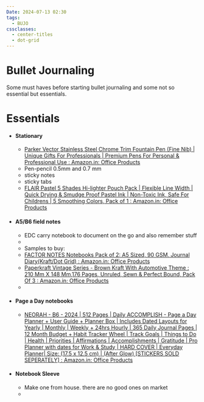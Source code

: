 ```yaml
---
Date: 2024-07-13 02:30
tags:
  - BUJO
cssclasses:
  - center-titles
  - dot-grid
---
```

# Bullet Journaling

Some must haves before starting bullet journaling and some not so essential but essentials.

# Essentials

- #### Stationary
	- [Parker Vector Stainless Steel Chrome Trim Fountain Pen (Fine Nib) | Unique Gifts For Professionals | Premium Pens For Personal & Professional Use : Amazon.in: Office Products](https://www.amazon.in/Parker-Vector-Fountain-Stainless-Steel/dp/B00LM4SJWO/ref=sr_1_10?crid=3JEF1HBHP6YT3&dib=eyJ2IjoiMSJ9.PQjADnI-lYLsYDDBIX9cOcPKYR20qlmPqo3FtsWsuC8kj-0eLRZHg6NIJ3BD6rIeQApLO1lxOEgrb__76pjW8q5r4qZUdNmzGCXvs4fHXWxKYPJMQiQ_0VfvFPb32bKB5fIlelFJypWBOvbPn_njyGSbVQx9VLtjtfzsiY6bRiJS_liAKDv03wwZNrT6pTphJ31K5t8kgL-GcqASc8O29L_W5k8NVpS8w_rAYAsvp8BkXEHSKt4G8tZwEHK33qdWB0oMNMvNI5oVLZc1B3WEIw5QW8s6NEMik-rKFsUyOSE.2PApqeWA2kt6x0O8fiTKO-1Ipzm_yYVNNp4gVWLslO4&dib_tag=se&keywords=fountain%2Bpen&qid=1720820145&sprefix=fountain%2Bpe%2Caps%2C294&sr=8-10&th=1)
	- Pen-pencil 0.5mm and 0.7 mm
	- sticky notes
	- sticky tabs
	- [FLAIR Pastel 5 Shades Hi-lighter Pouch Pack | Flexible Line Width | Quick Drying & Smudge Proof Pastel Ink | Non-Toxic Ink, Safe For Childrens | 5 Smoothing Colors, Pack of 1 : Amazon.in: Office Products](https://www.amazon.in/FLAIR-Hi-lighter-Non-Toxic-Childrens-Smoothing/dp/B0C7NTPCWQ/ref=sr_1_5?crid=FT3HD0ETLOP3&dib=eyJ2IjoiMSJ9.yG1Qk-2FBKtFU2gIwXwh2GhAFmuZaCYjnOmQyFr2aVGaC-9u0yj9IkUwT9k0bXSxTtLTZWI_053FtkyLEevoUuRJr4uWOx6in84Z_CrKOc47gO7AQDmWPJly7bPwoWsXdm_yv50ZP1RWlE9aUCEoxEU3l3RUq1mAifGLVuQFgv580yxiMIchZA1XJofDMhEiZWeGBczxcMwCDFO2Ctihi8uTBcz1r1AdFW-Z9u4DZYQGEcGTybWjKfv_AY2WLQqMMEnscai2cRbZv9Go_MSE_92-ZEvALTZSuqluA2IS_Yc.-q0CqJ3T4gDPioNO91GZrj60K9az8TE59eQCYHpFXIo&dib_tag=se&keywords=highlighter+pen&qid=1720820057&sprefix=highlighter+pen%2Caps%2C284&sr=8-5)


- #### A5/B6 field notes
	- EDC carry notebook to document on the go and also remember stuff
	- 
	- Samples to buy: 
	- [FACTOR NOTES Notebooks Pack of 2: A5 Sized, 90 GSM, Journal Diary(Kraft/Dot Grid) : Amazon.in: Office Products](https://www.amazon.in/FACTOR-NOTES-Notebooks-Pack-Journal/dp/B0819ZRXV3/ref=sr_1_7?crid=2Y8RZZC7D2CFN&dib=eyJ2IjoiMSJ9.QmVFZC0rbu8brp-3Zdg2r9bhYUEMQ6GWvE4NpKUXuaLlrG3112cf6XDAUzXkFKenFaxRn3MJs49cmKHVoyghyeJ45PaKNcra0mmj1Tl2VRtubr5YF3G-pBGd0cz6j78DzDpjGK8J_Ot8wvGVz9EVslhDnS4RX79I7K0EY7VYVVUcj29NZ4t8JdOPrchv_3DkVGoGgBJXDcNlipVG2z4QuSEhDaR96Q9WD5PzoSLixK2HtKhHf7sVmv-k6rAmSMKhrBWzA4gE6N8MQ8I3twRC7P0dIMJS5S3JJqvvEEFHi7c.EjQ2GN6BjMM8WSkFxctOuNbJzpZmBmj8P4E0YBRcE1U&dib_tag=se&keywords=midori%2Bnotebook&qid=1720817810&refinements=p_n_feature_two_browse-bin%3A28174553031&rnid=28174551031&s=office&sprefix=midori%2Bnotebook%2Caps%2C291&sr=1-7&th=1)
	- [Paperkraft Vintage Series - Brown Kraft With Automotive Theme : 210 Mm X 148 Mm,176 Pages, Unruled, Sewn & Perfect Bound, Pack Of 3 : Amazon.in: Office Products](https://www.amazon.in/dp/B0B34F6RNN?ref=cm_sw_r_apan_dp_4NKQ9WNC67BXWV592EKX_1&ref_=cm_sw_r_apan_dp_4NKQ9WNC67BXWV592EKX_1&social_share=cm_sw_r_apan_dp_4NKQ9WNC67BXWV592EKX_1&starsLeft=1&skipTwisterOG=2&th=1)
	- 


- #### Page a Day notebooks
	- [NEORAH - B6 - 2024 | 512 Pages | Daily ACCOMPLISH - Page a Day Planner + User Guide + Planner Box | Includes Dated Layouts for Yearly | Monthly | Weekly + 24hrs Hourly | 365 Daily Journal Pages | 12 Month Budget + Habit Tracker Wheel | Track Goals | Things to Do | Health | Priorities | Affirmations | Accomplishments | Gratitude | Pro Planner with dates for Work & Study | HARD COVER | Everyday Planner| Size: (17.5 x 12.5 cm) | (After Glow) [STICKERS SOLD SEPERATELY] : Amazon.in: Office Products](https://www.amazon.in/NEORAH-ACCOMPLISH-Customisable-Affirmations-Accomplishments/dp/B0BLRKVX35/ref=sr_1_11?crid=1INR0TIK6P1V3&dib=eyJ2IjoiMSJ9.MbVSpEeYh4CBBMXz6BHa8RvsqyAPhdFxDbfbeLO5sD8cLyKEZ84VokPAsLND8B0-tZB2d6HazI_mQgO0LOHOJfu9iLmA02DbLnXbBnbcWZodk5e_jnJYdz6-CIehp1eo9htP8ekVcKlQ_kY6ardaZdCfQqh3aY3OJV7D9R9g20gT7NBqwee6zUJTuPCIIe8D52iPvVPUvJKYr6c3hP_n5UqPaWZGri7Km50iBUZyQKlXGrq-d2srb7CzxNLB9vBfID127SmfEC0uejhh9paDL5IPFFUZHMydSGzNMGvEfug.fomyEymux0tt5iMTbPB0nBCJl8oNaySt5E1pXqextjk&dib_tag=se&keywords=page%2Ba%2Bday&qid=1720819998&sprefix=page%2Ba%2Bda%2Caps%2C275&sr=8-11&th=1)


- #### Notebook Sleeve
	- Make one from house. there are no good ones on market
	- 
